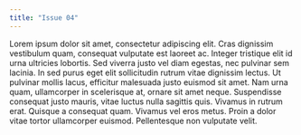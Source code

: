 ```yaml
---
title: "Issue 04"
---
```


Lorem ipsum dolor sit amet, consectetur adipiscing elit. Cras dignissim vestibulum quam, consequat vulputate est laoreet ac. Integer tristique elit id urna ultricies lobortis. Sed viverra justo vel diam egestas, nec pulvinar sem lacinia. In sed purus eget elit sollicitudin rutrum vitae dignissim lectus. Ut pulvinar mollis lacus, efficitur malesuada justo euismod sit amet. Nam urna quam, ullamcorper in scelerisque at, ornare sit amet neque. Suspendisse consequat justo mauris, vitae luctus nulla sagittis quis. Vivamus in rutrum erat. Quisque a consequat quam. Vivamus vel eros metus. Proin a dolor vitae tortor ullamcorper euismod. Pellentesque non vulputate velit.
